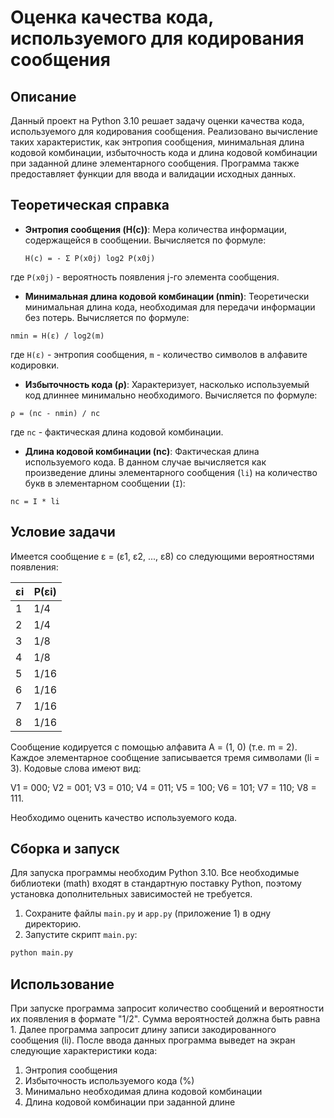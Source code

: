 # Оценка качества кода, используемого для кодирования сообщения

## Описание

Данный проект на Python 3.10 решает задачу оценки качества кода, используемого для кодирования сообщения.  Реализовано вычисление таких характеристик, как энтропия сообщения, минимальная длина кодовой комбинации, избыточность кода и длина кодовой комбинации при заданной длине элементарного сообщения.  Программа также предоставляет функции для ввода и валидации исходных данных.

## Теоретическая справка

* **Энтропия сообщения (H(с))**:  Мера количества информации, содержащейся в сообщении. Вычисляется по формуле:
  ```
  H(с) = - Σ P(x0j) log2 P(x0j)
  ```
где `P(x0j)` - вероятность появления j-го элемента сообщения.

* **Минимальная длина кодовой комбинации (nmin)**:  Теоретически минимальная длина кода, необходимая для передачи информации без потерь. Вычисляется по формуле:
```
nmin = H(ε) / log2(m)
```
где `H(ε)` - энтропия сообщения, `m` - количество символов в алфавите кодировки.

* **Избыточность кода (ρ)**:  Характеризует, насколько используемый код длиннее минимально необходимого. Вычисляется по формуле:
```
ρ = (nc - nmin) / nc
```
где `nc` - фактическая длина кодовой комбинации.

* **Длина кодовой комбинации (nc)**:  Фактическая длина используемого кода.  В данном случае вычисляется как произведение длины элементарного сообщения (`li`) на количество букв в элементарном сообщении (`I`):
```
nc = I * li
```
## Условие задачи

Имеется сообщение ε = (ε1, ε2, ..., ε8) со следующими вероятностями появления:

| εi | P(εi) |
|---|---|
| 1 | 1/4 |
| 2 | 1/4 |
| 3 | 1/8 |
| 4 | 1/8 |
| 5 | 1/16 |
| 6 | 1/16 |
| 7 | 1/16 |
| 8 | 1/16 |

Сообщение кодируется с помощью алфавита A = (1, 0) (т.е. m = 2). Каждое элементарное сообщение записывается тремя символами (li = 3).  Кодовые слова имеют вид:

V1 = 000; V2 = 001; V3 = 010; V4 = 011; V5 = 100; V6 = 101; V7 = 110; V8 = 111.

Необходимо оценить качество используемого кода.

## Сборка и запуск

Для запуска программы необходим Python 3.10.  Все необходимые библиотеки (math) входят в стандартную поставку Python, поэтому установка дополнительных зависимостей не требуется.

1. Сохраните файлы `main.py` и `app.py` (приложение 1) в одну директорию.
2. Запустите скрипт `main.py`:

 ```bash
 python main.py
```

## Использование

При запуске программа запросит количество сообщений и вероятности их появления в формате "1/2". Сумма вероятностей должна быть равна 1.
Далее программа запросит длину записи закодированного сообщения (li).
После ввода данных программа выведет на экран следующие характеристики кода:
1. Энтропия сообщения
2. Избыточность используемого кода (%)
3. Минимально необходимая длина кодовой комбинации
4. Длина кодовой комбинации при заданной длине
